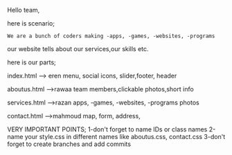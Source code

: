 Hello team,

here is scenario;

    We are a bunch of coders making -apps, -games, -websites, -programs

our website tells about our services,our skills etc.

here is our parts;

index.html --> eren
    menu, social icons, slider,footer, header

aboutus.html -->rawaa
    team members,clickable photos,short info

services.html -->razan
    apps, -games, -websites, -programs photos

contact.html -->mahmoud
    map, form, address, 

VERY IMPORTANT POINTS;
    1-don't forget to name IDs or class names
    2-name your style.css in different names like aboutus.css, contact.css
    3-don't forget to create branches and add commits
